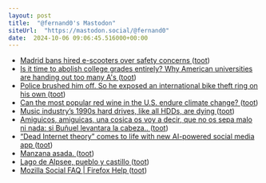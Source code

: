 ```yaml
---
layout: post
title:  "@fernand0's Mastodon"
siteUrl:  "https://mastodon.social/@fernand0"
date:  2024-10-06 09:06:45.516000+00:00
---
```

*  [Madrid bans hired e-scooters over safety concerns ](https://www.lemonde.fr/en/transport/article/2024/09/05/madrid-bans-hired-e-scooters-over-safety-concerns_6724935_216.htm) ([toot](https://mastodon.social/@fernand0/113259682562785618))
*  [Is it time to abolish college grades entirely? Why American universities are handing out too many A's ](https://www.techspot.com/news/104630-time-abolish-college-grades-entirely-why-american-universities.htm) ([toot](https://mastodon.social/@fernand0/113259513267286611))
*  [Police brushed him off. So he exposed an international bike theft ring on his own ](https://www.latimes.com/california/story/2024-08-27/police-brushed-him-off-so-he-exposed-an-international-bike-theft-ring-on-his-ow) ([toot](https://mastodon.social/@fernand0/113259340205280257))
*  [Can the most popular red wine in the U.S. endure climate change?  ](https://www.npr.org/2024/09/09/nx-s1-5002055/wine-cabernet-napa-climate-change) ([toot](https://mastodon.social/@fernand0/113258492180725321))
*  [Music industry’s 1990s hard drives, like all HDDs, are dying ](https://arstechnica.com/gadgets/2024/09/music-industrys-1990s-hard-drives-like-all-hdds-are-dying) ([toot](https://mastodon.social/@fernand0/113257847269882677))
*  [Amiguicos, amiguicas, una cosica os voy a decir, que no os sepa malo ni nada: si Buñuel levantara la cabeza.. ](https://mastodon.social/@fernand0/113256390308999822) ([toot](https://mastodon.social/@fernand0/113256390308999822))
*  [“Dead Internet theory” comes to life with new AI-powered social media app ](https://arstechnica.com/information-technology/2024/09/dead-internet-theory-comes-to-life-with-new-ai-powered-social-media-app) ([toot](https://mastodon.social/@fernand0/113256046487876818))
*  [Manzana asada. ](https://avecesunafoto.wordpress.com/2024/10/05/manzana-asada) ([toot](https://mastodon.social/@fernand0/113255850636417751))
*  [Lago de Alpsee, pueblo y castillo ](https://www.flickr.com/photos/fernand0/54029561209) ([toot](https://mastodon.social/@fernand0/113255836514578113))
*  [Mozilla Social FAQ \| Firefox Help ](https://support.mozilla.org/en-US/kb/mozilla-social-fa) ([toot](https://mastodon.social/@fernand0/113255669323325804))
